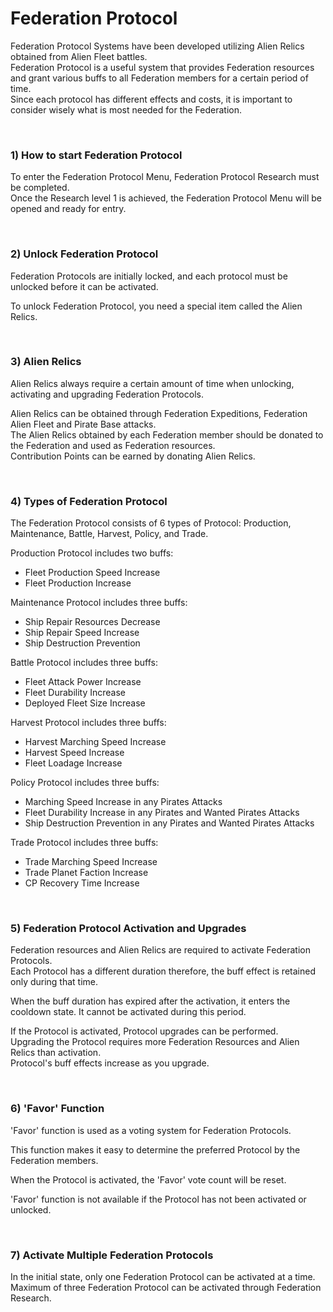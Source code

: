 # Federation Protocol

Federation Protocol Systems have been developed utilizing Alien Relics obtained from Alien Fleet battles.<br>
Federation Protocol is a useful system that provides Federation resources and grant various buffs to all Federation members for a certain period of time.<br>
Since each protocol has different effects and costs, it is important to consider wisely what is most needed for the Federation.<br>

<br>

### 1) How to start Federation Protocol

To enter the Federation Protocol Menu, Federation Protocol Research must be completed.<br>
Once the Research level 1 is achieved, the Federation Protocol Menu will be opened and ready for entry.

<br>

### 2) Unlock Federation Protocol

Federation Protocols are initially locked, and each protocol must be unlocked before it can be activated.

To unlock Federation Protocol, you need a special item called the Alien Relics.

<br>

### 3) Alien Relics

Alien Relics always require a certain amount of time when unlocking, activating and upgrading Federation Protocols.

Alien Relics can be obtained through Federation Expeditions, Federation Alien Fleet and Pirate Base attacks.<br>
The Alien Relics obtained by each Federation member should be donated to the Federation and used as Federation resources.<br>
Contribution Points can be earned by donating Alien Relics.

<br>

### 4) Types of Federation Protocol

The Federation Protocol consists of 6 types of Protocol: Production, Maintenance, Battle,  Harvest, Policy, and Trade.

Production Protocol includes two buffs:<br>
- Fleet Production Speed Increase<br>
- Fleet Production Increase

Maintenance Protocol includes three buffs:<br>
- Ship Repair Resources Decrease<br>
- Ship Repair Speed Increase<br>
- Ship Destruction Prevention

Battle Protocol includes three buffs:<br>
- Fleet Attack Power Increase<br>
- Fleet Durability Increase<br>
- Deployed Fleet Size Increase

Harvest Protocol includes three buffs:<br>
- Harvest Marching Speed Increase<br>
- Harvest Speed Increase<br>
- Fleet Loadage Increase

Policy Protocol includes three buffs:<br>
- Marching Speed Increase in any Pirates Attacks<br>
- Fleet Durability Increase in any Pirates and Wanted Pirates Attacks<br>
- Ship Destruction Prevention in any Pirates and Wanted Pirates Attacks

Trade Protocol includes three buffs:<br>
- Trade Marching Speed Increase<br>
- Trade Planet Faction Increase<br>
- CP Recovery Time Increase

<br>

### 5) Federation Protocol Activation and Upgrades

Federation resources and Alien Relics are required to activate Federation Protocols.<br>
Each Protocol has a different duration therefore, the buff effect is retained only during that time.

When the buff duration has expired after the activation, it enters the cooldown state. It cannot be activated during this period.

If the Protocol is activated, Protocol upgrades can be performed.<br>
Upgrading the Protocol requires more Federation Resources and Alien Relics than activation.<br>
Protocol's buff effects increase as you upgrade.

<br>

### 6) 'Favor' Function

'Favor' function is used as a voting system for Federation Protocols.

This function makes it easy to determine the preferred Protocol by the Federation members.

When the Protocol is activated, the 'Favor' vote count will be reset.

'Favor' function is not available if the Protocol has not been activated or unlocked.

<br>

### 7) Activate Multiple Federation Protocols

In the initial state, only one Federation Protocol can be activated at a time.<br>
Maximum of three Federation Protocol can be activated through Federation Research. 



